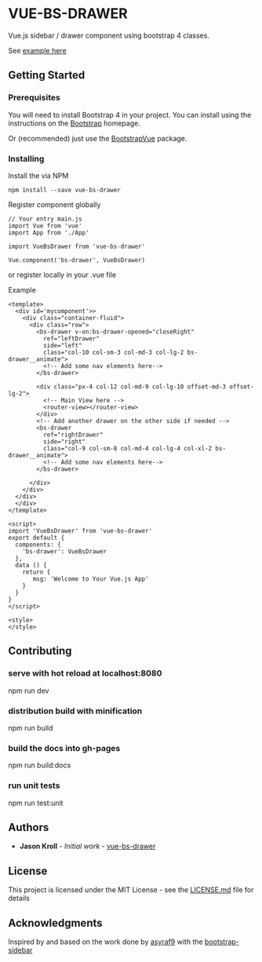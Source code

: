 # VUE-BS-DRAWER

Vue.js sidebar / drawer component using bootstrap 4 classes.

See [example here](https://jasonkroll.github.io/vue-bs-drawer/)

## Getting Started

### Prerequisites

You will need to install Bootstrap 4 in your project.
You can install using the instructions on the [Bootstrap](https://v4-alpha.getbootstrap.com/) homepage.

Or (recommended) just use the [BootstrapVue](https://bootstrap-vue.js.org/) package.

### Installing

Install the via NPM

```
npm install --save vue-bs-drawer
```

Register component globally

```
// Your entry main.js
import Vue from 'vue'
import App from './App'

import VueBsDrawer from 'vue-bs-drawer'

Vue.component('bs-drawer', VueBsDrawer)
```

or register locally in your .vue file

Example
```
<template>
  <div id='mycomponent'>>
    <div class="container-fluid">
      <div class="row">
        <bs-drawer v-on:bs-drawer-opened="closeRight"
          ref="leftDrawer"
          side="left"
          class="col-10 col-sm-3 col-md-3 col-lg-2 bs-drawer__animate">
          <!-- Add some nav elements here-->
        </bs-drawer>

        <div class="px-4 col-12 col-md-9 col-lg-10 offset-md-3 offset-lg-2">
          <!-- Main View here -->
          <router-view></router-view>
        </div>
        <!-- Add another drawer on the other side if needed -->
        <bs-drawer
          ref="rightDrawer"
          side="right"
          class="col-9 col-sm-8 col-md-4 col-lg-4 col-xl-2 bs-drawer__animate">
          <!-- Add some nav elements here-->
        </bs-drawer>

      </div>
    </div>
  </div>
  </div>
</template>

<script>
import 'VueBsDrawer' from 'vue-bs-drawer'
export default {
  components: {
    'bs-drawer': VueBsDrawer
  },
  data () {
    return {
       msg: 'Welcome to Your Vue.js App'
    }
  }
}
</script>

<style>
</style>
```

## Contributing

### serve with hot reload at localhost:8080
npm run dev

### distribution build with minification
npm run build

### build the docs into gh-pages
npm run build:docs

### run unit tests
npm run test:unit

## Authors

* **Jason Kroll** - *Initial work* - [vue-bs-drawer](https://github.com/JasonKroll/vue-bs-drawer)

## License

This project is licensed under the MIT License - see the [LICENSE.md](LICENSE.md) file for details

## Acknowledgments

Inspired by and based on the work done by [asyraf9](https://github.com/asyraf9) with the [bootstrap-sidebar](https://github.com/asyraf9/bootstrap-sidebar)
